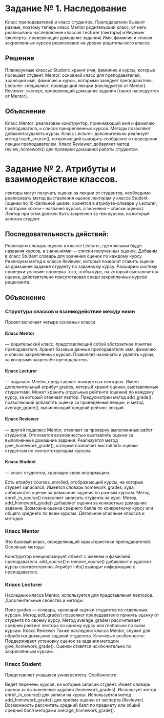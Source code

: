 # Задание № 1. Наследование

Класс преподавателей и класс студентов. Преподаватели бывают разные, поэтому теперь класс Mentor родительский класс, от 
него реализовано наследование классов Lecturer (лекторы) и Reviewer (эксперты, проверяющие домашние задания)
Имя, фамилия и список закрепленных курсов реализовано на уровне родительского класса.

## Решение
Планируемые классы:
Student: хранит имя, фамилию и курсы, которые посещает студент.
Mentor: основной класс для преподавателей, хранящий имя, фамилию и курсы, которыми заведует преподаватель.
Lecturer: специалист, проводящий лекции (наследуется от Mentor).
Reviewer: эксперт, проверяющий домашние задания (также наследуется от Mentor).
## Объяснение
Класс Mentor: реализован конструктор, принимающий имя и фамилию преподавателя, и список прикрепленных курсов. Методы позволяют добавлять/удалять курсы.
Класс Lecturer: дополнительно реализует метод teach_course(), позволяющий выводить сообщение о проведении лекции преподавателем.
Класс Reviewer: добавляет метод review_homework() для проверки домашней работы студентом.

# Задание № 2. Атрибуты и взаимодействие классов.

лекторы могут получать оценки за лекции от студентов, необходимо реализовать метод выставления оценок лекторам 
у класса Student (оценки по 10-балльной шкале, хранятся в атрибуте-словаре у Lecturer, в котором ключи – названия
курсов, а значения – списки оценок). Лектор при этом должен быть закреплен за тем курсом, на который записан студент.

## Последовательность действий:
Реализуем словарь оценок в классе Lecturer, где ключами будут названия курсов, а значениями — списки полученных оценок.
Добавим в класс Student словарь для хранения оценок по каждому курсу.
Реализуем метод в классе Reviewer, который позволит ставить оценки за домашнее задание студенту по заданному курсу.
Расширим систему проверки условий: проверка того, чтобы курс, на который выставляется оценка, действительно присутствовал среди закрепленных курсов рецензента.

## Объяснение
### Структура классов и взаимодействие между ними
Проект включает четыре основных класса:

#### Класс Mentor
— родительский класс, представляющий собой абстрактное понятие преподавателя.
Хранит базовые данные преподавателя: имя, фамилию и список закреплённых курсов.
Позволяет назначать и удалять курсы, за которыми закреплён преподаватель.
#### Класс Lecturer 
— подкласс Mentor, представляет конкретных лекторов.
Имеет дополнительный атрибут grades, который хранит оценки, выставляемые студентами.
Может хранить отдельные рейтинги (оценки) по каждому курсу, за который отвечает лектор.
Предусмотрен метод add_grade(), позволяющий добавлять оценки за проведённые лекции, и метод average_grade(), 
вычисляющий средний рейтинг лекций.
#### Класс Reviewer
— другой подкласс Mentor, отвечает за проверку выполненных работ студентов.
Отличается возможностью выставлять оценки за выполненные домашние задания.
Реализуется метод give_homework_grade(), который позволяет выставлять оценки студентам по соответствующим курсам.
#### Класс Student 
— класс студентов, хранящих свою информацию.

Есть атрибут courses_enrolled, отображающий курсы, на которые студент записался.
Имеется словарь homework_grades, куда собираются оценки за домашние задания по разным курсам.
Метод enroll_in_course() позволяет записать студента на курс.
Метод add_homework_grade() добавляет оценки за конкретные домашние задания.
Возможна оценка среднего балла по конкретному курсу или общего среднего по всем курсам.
Детальное описание классов и методов
### Класc Mentor
Это базовый класс, определяющий характеристики преподавателей. Основные методы:

Конструктор инициализирует объект с именем и фамилией преподавателя.
add_course() и remove_course() добавляют и удаляют курсы соответственно.
Атрибут info() выводит информацию о преподавателе.
### Класc Lecturer
Наследник класса Mentor, используется для представления лекторов. Дополнительные свойства и методы:

Поле grades — словарь, хранящий оценки студентов по отдельным курсам.
Метод add_grade() позволяет преподавателю принять оценку от студента по своему курсу.
Метод average_grade() рассчитывает средний рейтинг лектора по одному курсу или глобально по всем курсам.
Класc Reviewer
Также наследник класса Mentor, служит для обработки домашних заданий студентов. Ключевые особенности:
Поддерживает установку оценок за задания методом give_homework_grade().
Оценки ставятся исключительно по закреплённым курсам.

### Класc Student
Представляет учащихся университета. Особенности:

Ведёт перечень курсов, на которые записан студент.
Имеет словарь оценок за выполненные задания (homework_grades).
Использует метод enroll_in_course() для записи на курсы.
Используется метод add_homework_grade() для приёма оценки от эксперта (Reviewer).
Возможность рассчитать средний балл по предмету или общий средний балл методами average_homework_grade().